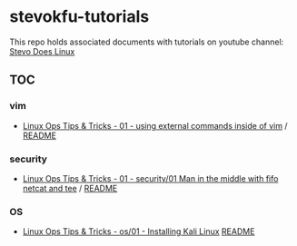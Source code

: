 # stevokfu-tutorials
This repo holds associated documents with tutorials on youtube channel: [Stevo Does Linux](https://www.youtube.com/channel/UCLPH3t8Xu3R1OomCrSAXFog)

## TOC
### vim
* [Linux Ops Tips & Tricks - 01 - using external commands inside of vim](https://youtu.be/YIieJQ1m3bE) / [README](./vim/01_manip_buffers_using_commands/2017-08-11_07-53-30.flv)

### security
* [Linux Ops Tips & Tricks - 01 - security/01 Man in the middle with fifo netcat and tee](https://youtu.be/YIieJQ1m3bE) / [README](./security/01man_in_the_middle_with_fifo_tee/README.md)

### OS
* [Linux Ops Tips & Tricks - os/01 - Installing Kali Linux](https://youtu.be/0s4SZ3VeW5Q) [README](./os/01_installing_kali_linux/README.md)
